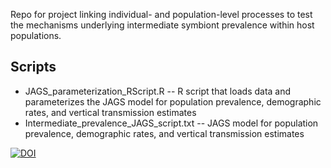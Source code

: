 Repo for project linking individual- and population-level processes to test the mechanisms underlying intermediate symbiont prevalence within host populations.

## Scripts
- JAGS_parameterization_RScript.R -- R script that loads data and parameterizes the JAGS model for population prevalence, demographic rates, and vertical transmission estimates
- Intermediate_prevalence_JAGS_script.txt -- JAGS model for population prevalence, demographic rates, and vertical transmission estimates

[![DOI](https://zenodo.org/badge/215358398.svg)](https://zenodo.org/badge/latestdoi/215358398)
